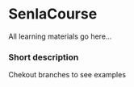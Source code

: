 # SenlaCourse
All learning materials go here...

### Short description

Chekout branches to see examples
